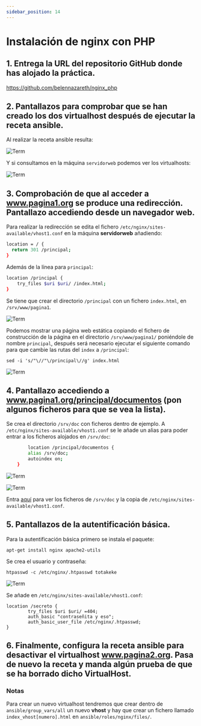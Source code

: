 ```yaml
---
sidebar_position: 14
---
```


# Instalación de nginx con PHP

## 1. Entrega la URL del repositorio GitHub donde has alojado la práctica.

https://github.com/belennazareth/nginx_php


## 2. Pantallazos para comprobar que se han creado los dos virtualhost después de ejecutar la receta ansible.

Al realizar la receta ansible resulta:

![Term](/img/SRI+HLC/nginxphpSRI.png)

Y si consultamos en la máquina `servidorweb` podemos ver los virtualhosts:

![Term](/img/SRI+HLC/nginxphpSRI-2.png)


## 3. Comprobación de que al acceder a www.pagina1.org se produce una redirección. Pantallazo accediendo desde un navegador web.

Para realizar la redirección se edita el fichero `/etc/nginx/sites-available/vhost1.conf` en la máquina **servidorweb** añadiendo:

```bash
location = / {
  return 301 /principal;
}
```

Además de la línea para `principal`:

```bash
location /principal {
    try_files $uri $uri/ /index.html;
}
```

Se tiene que crear el directorio `/principal` con un fichero `index.html`, en `/srv/www/pagina1`.

![Term](/img/SRI+HLC/nginxphpSRI-3.png)

Podemos mostrar una página web estática copiando el fichero de construcción de la página en el directorio `/srv/www/pagina1/` poniéndole de nombre `principal`, después será necesario ejecutar el siguiente comando para que cambie las rutas del `index` a `/principal`:

    sed -i 's/"\//"\/principal\//g' index.html

![Term](/img/SRI+HLC/nginxphpSRI-4.png)


## 4. Pantallazo accediendo a www.pagina1.org/principal/documentos (pon algunos ficheros para que se vea la lista).

Se crea el directorio `/srv/doc` con ficheros dentro de ejemplo.
A `/etc/nginx/sites-available/vhost1.conf` se le añade un alias para poder entrar a los ficheros alojados en `/srv/doc`:

```bash
        location /principal/documentos {
        alias /srv/doc;
        autoindex on;
    }
```
![Term](/img/SRI+HLC/nginxphpSRI-5.png)

![Term](/img/SRI+HLC/nginxphpSRI-6.png)

Entra [aquí](https://github.com/belennazareth/2ASIR/tree/main/SRI%2BHLC/nginx%2Bphp) para ver los ficheros de `/srv/doc` y la copia de `/etc/nginx/sites-available/vhost1.conf`.


## 5. Pantallazos de la autentificación básica.

Para la autentificación básica primero se instala el paquete:

    apt-get install nginx apache2-utils

Se crea el usuario y contraseña:

    htpasswd -c /etc/nginx/.htpasswd totakeke

![Term](/img/SRI+HLC/nginxphpSRI-7.png)

Se añade en `/etc/nginx/sites-available/vhost1.conf`:

    location /secreto {
            try_files $uri $uri/ =404;
            auth_basic "contraseñita y eso";
            auth_basic_user_file /etc/nginx/.htpasswd;
    }

## 6. Finalmente, configura la receta ansible para desactivar el virtualhost www.pagina2.org. Pasa de nuevo la receta y manda algún prueba de que se ha borrado dicho VirtualHost.



### Notas

Para crear un nuevo virtualhost tendremos que crear dentro de `ansible/group_vars/all` un nuevo **vhost** y hay que crear un fichero llamado `index_vhost[numero].html` en `ansible/roles/nginx/files/`.